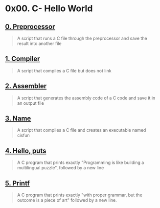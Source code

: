 # 0x00. C- Hello World

## [0. Preprocessor](./0-preprocessor)

> A script that runs a C file through the preprocessor and save the
> result into another file

## [1. Compiler](./1-compiler)

> A script that compiles a C file but does not link

## [2. Assembler](./2-assembler)

> A script that generates the assembly code of a C code and save it in an output
> file

## [3. Name](./3-name)

> A script that compiles a C file and creates an executable named cisfun

## [4. Hello, puts](./4-puts.c)

> A C program that prints exactly "Programming is like building
> a multilingual puzzle", followed by a new line

## [5. Printf](./5-printf)

> A C program that prints exactly "with proper grammar, but the
> outcome is a piece of art" followed by a new line.

